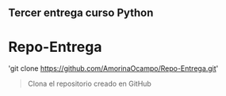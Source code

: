 ## Tercer entrega curso Python

# Repo-Entrega

'git clone https://github.com/AmorinaOcampo/Repo-Entrega.git'
> Clona el repositorio creado en GitHub

